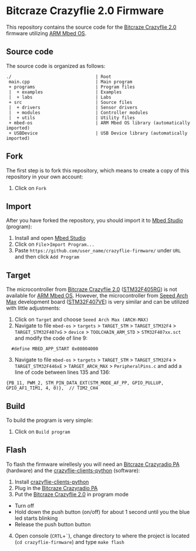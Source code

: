 # Bitcraze Crazyflie 2.0 Firmware  

This repository contains the source code for the [Bitcraze Crazyflie 2.0](https://www.bitcraze.io/crazyflie-2/) firmware utilizing [ARM Mbed OS](https://www.mbed.com/en/platform/mbed-os/).


## Source code

The source code is organized as follows:

```
./                                | Root
 main.cpp                         | Main program
 + programs                       | Program files
 |  + examples                    | Examples
 |  + labs                        | Labs
 + src                            | Source files
 |  + drivers                     | Sensor drivers
 |  + modules                     | Controller modules
 |  + utils                       | Utility files
 + mbed-os                        | ARM Mbed OS library (automatically imported)
 + USBDevice                      | USB Device library (automatically imported)
```

## Fork

The first step is to fork this repository, which means to create a copy of this repository in your own account:

1. Click on ```Fork```

## Import

After you have forked the repository, you should import it to [Mbed Studio](https://os.mbed.com/studio/) (program):

1. Install and open [Mbed Studio](https://os.mbed.com/studio/)
2. Click on ```File```>```Import Program...```
3. Paste ```https://github.com/user_name/crazyflie-firmware/``` under ```URL``` and then click ```Add Program```

## Target

The microcontroller from [Bitcraze Crazyflie 2.0](https://www.bitcraze.io/crazyflie-2/) ([STM32F405RG](https://www.st.com/en/microcontrollers-microprocessors/stm32f405rg.html)) is not available for [ARM Mbed OS](https://www.mbed.com/en/platform/mbed-os/). However, the microcontroller from [Seeed Arch Max](https://os.mbed.com/platforms/Seeed-Arch-Max/) development board ([STM32F407VE](https://www.st.com/en/microcontrollers-microprocessors/stm32f407ve.html)) is very similar and can be utilized with little adjustments:

1. Click on ```Target``` and choose ```Seeed Arch Max (ARCH-MAX)```
2. Navigate to file ```mbed-os``` > ```targets``` > ```TARGET_STM``` > ```TARGET_STM32F4``` > ```TARGET_STM32F407xG``` > ```device``` > ```TOOLCHAIN_ARM_STD``` > ```STM32F407xx.sct``` and modify the code of line 9:

```  #define MBED_APP_START 0x08004000```

3. Navigate to file ```mbed-os``` > ```targets``` > ```TARGET_STM``` > ```TARGET_STM32F4``` > ```TARGET_STM32F446xE``` > ```TARGET_ARCH_MAX``` > ```PeripheralPins.c``` and add a line of code between lines 135 and 136: 

```{PB_11, PWM_2, STM_PIN_DATA_EXT(STM_MODE_AF_PP, GPIO_PULLUP, GPIO_AF1_TIM1, 4, 0)},  // TIM2_CH4```

## Build

To build the program is very simple:

1. Click on ```Build program```


## Flash

To flash the firmware wirellesly you will need an [Bitcraze Crazyradio PA](https://www.bitcraze.io/crazyradio-pa/) (hardware) and the [crazyflie-clients-python](https://github.com/bitcraze/crazyflie-clients-python) (software):

1. Install [crazyflie-clients-python](https://github.com/bitcraze/crazyflie-clients-python)
2. Plug in the [Bitcraze Crazyradio PA](https://www.bitcraze.io/crazyradio-pa/)
3. Put the [Bitcraze Crazyflie 2.0](https://www.bitcraze.io/crazyflie-2/) in program mode
- Turn off
- Hold down the push button (on/off) for about 1 second until you the blue led starts blinking
- Release the push button button
4. Open console (```CRTL```+``` ` ```), change directory to where the project is located (```cd crazyflie-firmware```) and type ```make flash```
